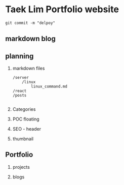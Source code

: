 # Taek Lim Portfolio website

```md
git commit -m "delpoy"
```

## markdown blog

## planning

1. markdown files

    ```
    /server
        /linux
            linux_command.md
    /react
    /posts
    ```

    ```

    ```

2. Categories

3. POC floating

4. SEO - header

5. thumbnail

## Portfolio

1. projects

2. blogs


